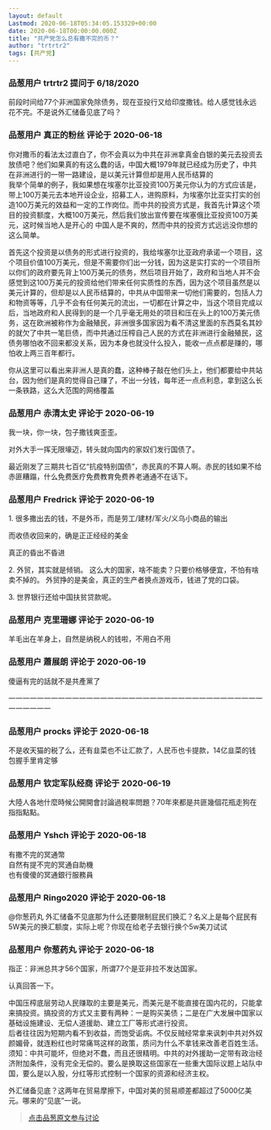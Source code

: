 ```yaml
---
layout: default
Lastmod: 2020-06-18T05:34:05.153320+00:00
date: 2020-06-18T00:00:00.000Z
title: "共产党怎么总有撒不完的币？"
author: "trtrtr2"
tags: [共产党]
---
```



### 品葱用户 **trtrtr2** 提问于 6/18/2020
    
前段时间给77个非洲国家免除债务，现在亚投行又给印度撒钱。给人感觉钱永远花不完。不是说外汇储备见底了吗？
    
                

### 品葱用户 **真正的粉丝** 评论于 2020-06-18
        
你对撒币的看法太过直白了，你不会真以为中共在非洲拿真金白银的美元去投资去放债吧？他们如果真的有这么蠢的话，中国大概1979年就已经成为历史了，中共在非洲进行的一带一路建设，是以美元计算但却是用人民币结算的  
我举个简单的例子，我如果想在埃塞尔比亚投资100万美元你认为的方式应该是，带上100万美元去本地开设企业，招募工人，进购原料，为埃塞尔比亚实打实的创造100万美元的效益和一定的工作岗位。而中共的投资方式是，我首先计算这个项目的投资额度，大概100万美元，然后我们放出宣传要在埃塞俄比亚投资100万美元，这时候当地人是开心的 中国人是不爽的，然而中共的投资方式远远没你想的这么简单。  
  
首先这个投资是以债务的形式进行投资的，我给埃塞尔比亚政府承诺一个项目，这个项目价值100万美元，但是不需要你们出一分钱，因为这是实打实的一个项目所以你们的政府要先背上100万美元的债务，然后项目开始了，政府和当地人并不会感觉到这100万美元的投资给他们带来任何实质性的东西，因为这个项目虽然是以美元计算的，但却是以人民币结算的，中共从中国带来一切他们需要的，包括人力和物资等等，几乎不会有任何美元的流出，一切都在计算之中，当这个项目完成以后，当地政府和人民得到的是一个几乎毫无用处的项目和压在头上的100万美元债务，这在欧洲被称作为金融殖民，非洲很多国家因为看不清这里面的东西莫名其妙的就欠了中共一笔巨债，而中共通过压榨自己人民的方式在非洲进行金融殖民，这债务哪怕收不回来都没关系，因为本身也就没什么投入，能收一点点都是赚的，哪怕收上两三百年都行。  
  
你从这里可以看出来非洲人是真的蠢，这种棒子敲在他们头上，他们都要给中共站台，因为他们是真的觉得自己赚了，不出一分钱，每年还一点点利息，拿到这么长一条铁路，这么大范围的网络覆盖
        
                

### 品葱用户 **赤清太史** 评论于 2020-06-19
        
我一块，你一块，包子撒钱爽歪歪。  
  
对外大手一挥无限壕迈，转头就向国内的家奴们发行国债了。  
  
最近刚发了三期共七百亿“抗疫特别国债”，赤民真的不算人啊。赤民的钱如果不给赤匪糟蹋，什么免费医疗免费教育免费养老通通不在话下。
        
                

### 品葱用户 **Fredrick** 评论于 2020-06-19
        
1\. 很多撒出去的钱，不是外币，而是劳工/建材/军火/义乌小商品的输出  
  
而收债收回来的，确是正正经经的美金  
  
真正的昏出不昏进  
  
2\. 外贸，其实就是倾销。 这么大的国家，啥不能卖？只要价格够便宜，不怕有啥卖不掉的。 外贸挣的是美金，真正的生产者换点游戏币，钱进了党的口袋。  
  
3\. 世界银行还给中国扶贫贷款呢。
        
                

### 品葱用户 **克里珊娜** 评论于 2020-06-19
        
羊毛出在羊身上，自然是纳税人的钱啦，不用白不用
        
                

### 品葱用户 **蕭展朗** 评论于 2020-06-19
        
傻逼有完的話就不是共產黨了  
  
  
  
一一一一一一一一一一一一一一一一一一一一一一一一一一一一一一一一一一一一一一一一一一
        
                

### 品葱用户 **procks** 评论于 2020-06-18
        
不是收天猫的税了么，还有韭菜也不让汇款了，人民币也卡提款，14亿韭菜的钱包握手里肯定够
        
                

### 品葱用户 **钦定军队经商** 评论于 2020-06-19
        
大陸人各地什麼時候公開開會討論過稅率問題？70年來都是共匪幾個花瓶走狗在指指點點。
        
                

### 品葱用户 **Yshch** 评论于 2020-06-18
        
有撒不完的冥通幣  
自然有提不完的冥通自助機  
也有傻傻的冥通銀行服務員
        
                

### 品葱用户 **Ringo2020** 评论于 2020-06-18
        
@你葱药丸 外汇储备不见底那为什么还要限制屁民们换汇？名义上是每个屁民有5W美元的换汇额度，实际上呢？你现在给老子去银行换个5w美刀试试
        
                

### 品葱用户 **你葱药丸** 评论于 2020-06-18
        
指正：非洲总共才56个国家，所谓77个是亚非拉不发达国家。  
  
认真回答一下。  
  
中国压榨底层劳动人民赚取的主要是美元，而美元是不能直接在国内花的，只能拿来搞投资。搞投资的方式又主要有两种：一是购买美债；二是在广大发展中国家以基础设施建设、无偿人道援助、建立工厂等形式进行投资。  
后者往往因为短期内看不到收益，而饱受诟病。不仅反贼经常拿来讽刺中共对外奴颜媚骨，就连粉红也时常痛骂这样的政策，质问为什么不拿钱来改善老百姓生活。  
须知：中共可能坏，但绝对不蠢，而且还很精明。中共的对外援助一定带有政治经济附加条件，没有完全无偿的。要么是换取这些国家在一些重大国际议题上站队中国，要么是以入股，分红等形式控制一个国家的资源和经济主权。  
  
外汇储备见底？这两年在贸易摩擦下，中国对美的贸易顺差都超过了5000亿美元。哪来的“见底”一说。
        
                





> [点击品葱原文参与讨论](https://pincong.rocks/question/27406)

